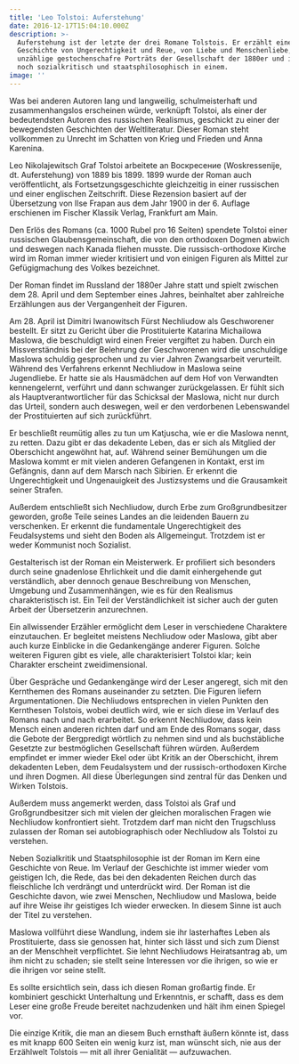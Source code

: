 ```yaml
---
title: 'Leo Tolstoi: Auferstehung'
date: 2016-12-17T15:04:10.000Z
description: >-
  Auferstehung ist der letzte der drei Romane Tolstois. Er erzählt eine
  Geschichte von Ungerechtigkeit und Reue, von Liebe und Menschenliebe, zeichnet
  unzählige gestochenschafre Porträts der Gesellschaft der 1880er und ist dabei
  noch sozialkritisch und staatsphilosophisch in einem.
image: ''
---
```

Was bei anderen Autoren lang und langweilig, schulmeisterhaft und zusammenhangslos erscheinen würde, verknüpft Tolstoi, als einer der bedeutendsten Autoren des russischen Realismus, geschickt zu einer der bewegendsten Geschichten der Weltliteratur. Dieser Roman steht vollkommen zu Unrecht im Schatten von Krieg und Frieden und Anna Karenina. 



Leo Nikolajewitsch Graf Tolstoi arbeitete an Воскресение (Woskressenije, dt. Auferstehung) von 1889 bis 1899. 1899 wurde der Roman auch veröffentlicht, als Fortsetzungsgeschichte gleichzeitig in einer russischen und einer englischen Zeitschrift. Diese Rezension basiert auf der Übersetzung von Ilse Frapan aus dem Jahr 1900 in der 6. Auflage erschienen im Fischer Klassik Verlag, Frankfurt am Main. 



Den Erlös des Romans (ca. 1000 Rubel pro 16 Seiten) spendete Tolstoi einer russischen Glaubensgemeinschaft, die von den orthodoxen Dogmen abwich und deswegen nach Kanada fliehen musste. Die russisch-orthodoxe Kirche wird im Roman immer wieder kritisiert und von einigen Figuren als Mittel zur Gefügigmachung des Volkes bezeichnet. 



Der Roman findet im Russland der 1880er Jahre statt und spielt zwischen dem 28. April und dem September eines Jahres, beinhaltet aber zahlreiche Erzählungen aus der Vergangenheit der Figuren. 



Am 28. April ist Dimitri Iwanowitsch Fürst Nechliudow als Geschworener bestellt. Er sitzt zu Gericht über die Prostituierte Katarina Michailowa Maslowa, die beschuldigt wird einen Freier vergiftet zu haben. Durch ein Missverständnis bei der Belehrung der Geschworenen wird die unschuldige Maslowa schuldig gesprochen und zu vier Jahren Zwangsarbeit verurteilt. Während des Verfahrens erkennt Nechliudow in Maslowa seine Jugendliebe. Er hatte sie als Hausmädchen auf dem Hof von Verwandten kennengelernt, verführt und dann schwanger zurückgelassen. Er fühlt sich als Hauptverantwortlicher für das Schicksal der Maslowa, nicht nur durch das Urteil, sondern auch deswegen, weil er den verdorbenen Lebenswandel der Prostituierten auf sich zurückführt. 



Er beschließt reumütig alles zu tun um Katjuscha, wie er die Maslowa nennt, zu retten. Dazu gibt er das dekadente Leben, das er sich als Mitglied der Oberschicht angewöhnt hat, auf. Während seiner Bemühungen um die Maslowa kommt er mit vielen anderen Gefangenen in Kontakt, erst im Gefängnis, dann auf dem Marsch nach Sibirien. Er erkennt die Ungerechtigkeit und Ungenauigkeit des Justizsystems und die Grausamkeit seiner Strafen. 



Außerdem entschließt sich Nechliudow, durch Erbe zum Großgrundbesitzer geworden, große Teile seines Landes an die leidenden Bauern zu verschenken. Er erkennt die fundamentale Ungerechtigkeit des Feudalsystems und sieht den Boden als Allgemeingut. Trotzdem ist er weder Kommunist noch Sozialist. 



Gestalterisch ist der Roman ein Meisterwerk. Er profiliert sich besonders durch seine gnadenlose Ehrlichkeit und die damit einhergehende gut verständlich, aber dennoch genaue Beschreibung von Menschen, Umgebung und Zusammenhängen, wie es für den Realismus charakteristisch ist. Ein Teil der Verständlichkeit ist sicher auch der guten Arbeit der Übersetzerin anzurechnen. 



Ein allwissender Erzähler ermöglicht dem Leser in verschiedene Charaktere einzutauchen. Er begleitet meistens Nechliudow oder Maslowa, gibt aber auch kurze Einblicke in die Gedankengänge anderer Figuren. Solche weiteren Figuren gibt es viele, alle charakterisiert Tolstoi klar; kein Charakter erscheint zweidimensional. 



Über Gespräche und Gedankengänge wird der Leser angeregt, sich mit den Kernthemen des Romans auseinander zu setzten. Die Figuren liefern Argumentationen. Die Nechliudows entsprechen in vielen Punkten den Kernthesen Tolstois, wobei deutlich wird, wie er sich diese im Verlauf des Romans nach und nach erarbeitet. So erkennt Nechliudow, dass kein Mensch einen anderen richten darf und am Ende des Romans sogar, dass die Gebote der Bergpredigt wörtlich zu nehmen sind und als buchstäbliche Gesetzte zur bestmöglichen Gesellschaft führen würden. Außerdem empfindet er immer wieder Ekel oder übt Kritik an der Oberschicht, ihrem dekadenten Leben, dem Feudalsystem und der russisch-orthodoxen Kirche und ihren Dogmen. All diese Überlegungen sind zentral für das Denken und Wirken Tolstois. 



Außerdem muss angemerkt werden, dass Tolstoi als Graf und Großgrundbesitzer sich mit vielen der gleichen moralischen Fragen wie Nechliudow konfrontiert sieht. Trotzdem darf man nicht den Trugschluss zulassen der Roman sei autobiographisch oder Nechliudow als Tolstoi zu verstehen. 



Neben Sozialkritik und Staatsphilosophie ist der Roman im Kern eine Geschichte von Reue. Im Verlauf der Geschichte ist immer wieder vom geistigen Ich, die Rede, das bei den dekadenten Reichen durch das fleischliche Ich verdrängt und unterdrückt wird. Der Roman ist die Geschichte davon, wie zwei Menschen, Nechliudow und Maslowa, beide auf ihre Weise ihr geistiges Ich wieder erwecken. In diesem Sinne ist auch der Titel zu verstehen. 



Maslowa vollführt diese Wandlung, indem sie ihr lasterhaftes Leben als Prostituierte, dass sie genossen hat, hinter sich lässt und sich zum Dienst an der Menschheit verpflichtet. Sie lehnt Nechliudows Heiratsantrag ab, um ihm nicht zu schaden; sie stellt seine Interessen vor die ihrigen, so wie er die ihrigen vor seine stellt. 



Es sollte ersichtlich sein, dass ich diesen Roman großartig finde. Er kombiniert geschickt Unterhaltung und Erkenntnis, er schafft, dass es dem Leser eine große Freude bereitet nachzudenken und hält ihm einen Spiegel vor. 

Die einzige Kritik, die man an diesem Buch ernsthaft äußern könnte ist, dass es mit knapp 600 Seiten ein wenig kurz ist, man wünscht sich, nie aus der Erzählwelt Tolstois — mit all ihrer Genialität — aufzuwachen.
